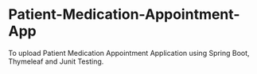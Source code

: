 # Patient-Medication-Appointment-App
To upload Patient Medication Appointment Application using Spring Boot, Thymeleaf and Junit Testing.
